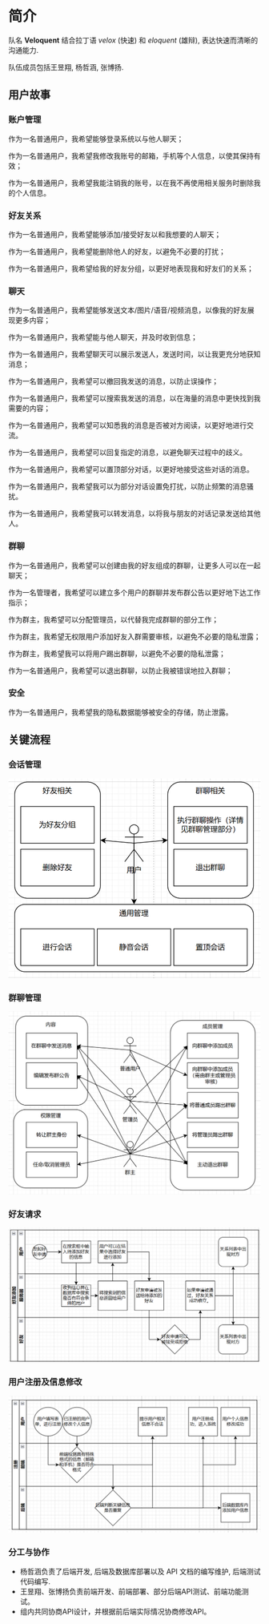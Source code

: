 # 简介

队名 **Veloquent** 结合拉丁语 _velox_ (快速) 和 _eloquent_ (雄辩), 表达快速而清晰的沟通能力.

队伍成员包括王昱翔, 杨哲涵, 张博扬.

## 用户故事

### 账户管理

作为一名普通用户，我希望能够登录系统以与他人聊天；

作为一名普通用户，我希望我修改我账号的邮箱，手机等个人信息，以使其保持有效；

作为一名普通用户，我希望我能注销我的账号，以在我不再使用相关服务时删除我的个人信息。

### 好友关系

作为一名普通用户，我希望能够添加/接受好友以和我想要的人聊天；

作为一名普通用户，我希望能删除他人的好友，以避免不必要的打扰；

作为一名普通用户，我希望给我的好友分组，以更好地表现我和好友们的关系；

### 聊天

作为一名普通用户，我希望能够发送文本/图片/语音/视频消息，以像我的好友展现更多内容；

作为一名普通用户，我希望能与他人聊天，并及时收到信息；

作为一名普通用户，我希望聊天可以展示发送人，发送时间，以让我更充分地获知消息；

作为一名普通用户，我希望可以撤回我发送的消息，以防止误操作；

作为一名普通用户，我希望可以搜索我发送的消息，以在海量的消息中更快找到我需要的内容；

作为一名普通用户，我希望可以知悉我的消息是否被对方阅读，以更好地进行交流。

作为一名普通用户，我希望可以回复指定的消息，以避免聊天过程中的歧义。

作为一名普通用户，我希望可以置顶部分对话，以更好地接受这些对话的消息。

作为一名普通用户，我希望我可以为部分对话设置免打扰，以防止频繁的消息骚扰。

作为一名普通用户，我希望我可以转发消息，以将我与朋友的对话记录发送给其他人。

### 群聊

作为一名普通用户，我希望可以创建由我的好友组成的群聊，让更多人可以在一起聊天；

作为一名管理者，我希望可以建立多个用户的群聊并发布群公告以更好地下达工作指示；

作为群主，我希望可以分配管理员，以代替我完成群聊的部分工作；

作为群主，我希望无权限用户添加好友入群需要审核，以避免不必要的隐私泄露；

作为群主，我希望我可以将用户踢出群聊，以避免不必要的隐私泄露；

作为一名普通用户，我希望可以退出群聊，以防止我被错误地拉入群聊；

### 安全

作为一名普通用户，我希望我的隐私数据能够被安全的存储，防止泄露。

## 关键流程

### 会话管理
![session](img/session_management.png)

### 群聊管理
![group](img/group_management.png)

###  好友请求
![friends](img/friend.png)

### 用户注册及信息修改
![register](img/register.png)

### 分工与协作
- 杨哲涵负责了后端开发, 后端及数据库部署以及 API 文档的编写维护, 后端测试代码编写.
- 王昱翔、张博扬负责前端开发、前端部署、部分后端API测试、前端功能测试。
- 组内共同协商API设计，并根据前后端实际情况协商修改API。

